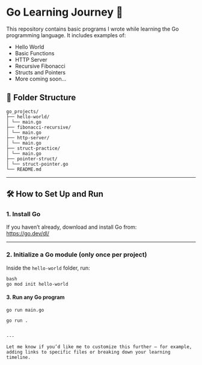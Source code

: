 # Go Learning Journey 🚀

This repository contains basic programs I wrote while learning the Go programming language. It includes examples of:

- Hello World
- Basic Functions
- HTTP Server
- Recursive Fibonacci
- Structs and Pointers
- More coming soon...

## 📁 Folder Structure
```
go_projects/
├── hello-world/
│ └── main.go
├── fibonacci-recursive/
│ └── main.go
├── http-server/
│ └── main.go
├── struct-practice/
│ └── main.go
├── pointer-struct/
│ └── struct-pointer.go
└── README.md
```


---

## 🛠 How to Set Up and Run

### 1. Install Go

If you haven’t already, download and install Go from:  
https://go.dev/dl/

---

### 2. Initialize a Go module (only once per project)

Inside the `hello-world` folder, run:

```
bash
go mod init hello-world

```

#### 3. Run any Go program
```
go run main.go

go run .


---

Let me know if you’d like me to customize this further — for example, adding links to specific files or breaking down your learning timeline.
